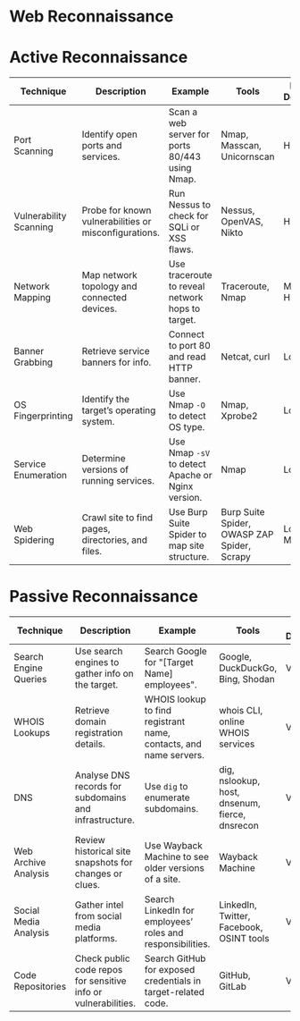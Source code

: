 Web Reconnaissance
==================

Active Reconnaissance
====================

| Technique            | Description                                                     | Example                                                                 | Tools                                           | Risk of Detection |
|----------------------|-----------------------------------------------------------------|-------------------------------------------------------------------------|-------------------------------------------------|-------------------|
| Port Scanning        | Identify open ports and services.                               | Scan a web server for ports 80/443 using Nmap.                          | Nmap, Masscan, Unicornscan                      | High              |
| Vulnerability Scanning | Probe for known vulnerabilities or misconfigurations.          | Run Nessus to check for SQLi or XSS flaws.                              | Nessus, OpenVAS, Nikto                          | High              |
| Network Mapping      | Map network topology and connected devices.                     | Use traceroute to reveal network hops to target.                        | Traceroute, Nmap                                | Medium–High       |
| Banner Grabbing      | Retrieve service banners for info.                              | Connect to port 80 and read HTTP banner.                                | Netcat, curl                                    | Low               |
| OS Fingerprinting    | Identify the target’s operating system.                         | Use Nmap `-O` to detect OS type.                                        | Nmap, Xprobe2                                   | Low               |
| Service Enumeration  | Determine versions of running services.                         | Use Nmap `-sV` to detect Apache or Nginx version.                       | Nmap                                            | Low               |
| Web Spidering        | Crawl site to find pages, directories, and files.               | Use Burp Suite Spider to map site structure.                            | Burp Suite Spider, OWASP ZAP Spider, Scrapy     | Low–Medium        |

Passive Reconnaissance
======================

| Technique              | Description                                                      | Example                                                                                     | Tools                                                                                  | Risk of Detection |
|------------------------|------------------------------------------------------------------|---------------------------------------------------------------------------------------------|----------------------------------------------------------------------------------------|-------------------|
| Search Engine Queries  | Use search engines to gather info on the target.                 | Search Google for "[Target Name] employees".                                               | Google, DuckDuckGo, Bing, Shodan                                                      | Very Low          |
| WHOIS Lookups          | Retrieve domain registration details.                            | WHOIS lookup to find registrant name, contacts, and name servers.                          | whois CLI, online WHOIS services                                                       | Very Low          |
| DNS                    | Analyse DNS records for subdomains and infrastructure.           | Use `dig` to enumerate subdomains.                                                         | dig, nslookup, host, dnsenum, fierce, dnsrecon                                        | Very Low          |
| Web Archive Analysis   | Review historical site snapshots for changes or clues.           | Use Wayback Machine to see older versions of a site.                                       | Wayback Machine                                                                        | Very Low          |
| Social Media Analysis  | Gather intel from social media platforms.                        | Search LinkedIn for employees’ roles and responsibilities.                                 | LinkedIn, Twitter, Facebook, OSINT tools                                               | Very Low          |
| Code Repositories      | Check public code repos for sensitive info or vulnerabilities.   | Search GitHub for exposed credentials in target-related code.                              | GitHub, GitLab                                                                         | Very Low          |
